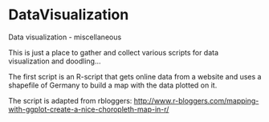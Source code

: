 # DataVisualization
Data visualization - miscellaneous


This is just a place to gather and collect various scripts for data visualization and doodling...

The first script is an R-script that gets online data from a website and uses a shapefile of Germany to build a map with the data plotted on it.

The script is adapted from rbloggers: http://www.r-bloggers.com/mapping-with-ggplot-create-a-nice-choropleth-map-in-r/

